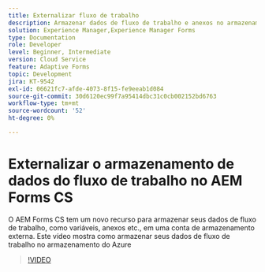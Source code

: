 ```yaml
---
title: Externalizar fluxo de trabalho
description: Armazenar dados de fluxo de trabalho e anexos no armazenamento do Azure
solution: Experience Manager,Experience Manager Forms
type: Documentation
role: Developer
level: Beginner, Intermediate
version: Cloud Service
feature: Adaptive Forms
topic: Development
jira: KT-9542
exl-id: 06621fc7-afde-4073-8f15-fe9eeab1d084
source-git-commit: 30d6120ec99f7a95414dbc31c0cb002152bd6763
workflow-type: tm+mt
source-wordcount: '52'
ht-degree: 0%

---
```


# Externalizar o armazenamento de dados do fluxo de trabalho no AEM Forms CS

O AEM Forms CS tem um novo recurso para armazenar seus dados de fluxo de trabalho, como variáveis, anexos etc., em uma conta de armazenamento externa. Este vídeo mostra como armazenar seus dados de fluxo de trabalho no armazenamento do Azure

>[!VIDEO](https://video.tv.adobe.com/v/339610?quality=12&learn=on)
